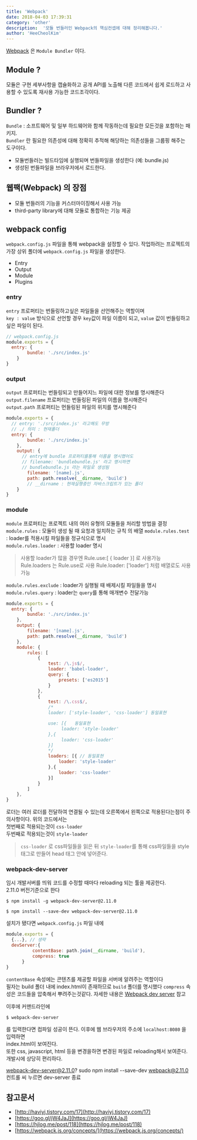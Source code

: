 ```yaml
---
title: 'Webpack'
date: 2018-04-03 17:39:31
category: 'other'
description:  '모듈 번들러인 Webpack의 핵심컨셉에 대해 정리해봅니다.'
author: 'HeeCheolKim'
---
```


[Webpack](https://webpack.js.org/concepts/) 은 `Module Bundler` 이다.  

## Module ?

모듈은 구현 세부사항을 캡슐화하고 공개 API를 노출해 다른 코드에서 쉽게 로드하고 사용할 수 있도록 재사용 가능한 코드조각이다.

## Bundler ?

`Bundle` : 소프트웨어 및 일부 하드웨어와 함께 작동하는데 필요한 모든것을 포함하는 패키지.  
`Bundler` 란 필요한 의존성에 대해 정확히 추적해 해당하는 의존성들을 그룹핑 해주는 도구이다.

* 모듈번들러는 빌드타임에 실행되며 번들파일을 생성한다 (예: bundle.js)  
* 생성된 번들파일을 브라우저에서 로드한다.

## 웹팩(Webpack) 의 장점

* 모듈 번들러의 기능을 커스터마이징해서 사용 가능
* third-party library에 대해 모듈로 통합하는 기능 제공


## webpack config

`webpack.config.js` 파일을 통해 webpack을 설정할 수 있다.
작업하려는 프로젝트의 가장 상위 폴더에 `webpack.config.js` 파일을 생성한다.

* Entry
* Output
* Module
* Plugins

### entry

`entry` 프로퍼티는 번들링하고싶은 파일들을 선언해주는 역할이며  
`key : value` 방식으로 선언할 경우 `key`값이 파일 이름이 되고, `value` 값이 번들링하고싶은 파일이 된다.
```javascript
// webpack.config.js
module.exports = {
  entry: {
        bundle: './src/index.js'
    }
}
```


### output

`output` 프로퍼티는 번들링되고 만들어지느 파일에 대한 정보를 명시해준다  
`output.filename` 프로퍼티는 번들링된 파일의 이름을 명시해준다  
`output.path` 프로퍼티는 먼들링된 파일의 위치를 명시해준다
```javascript
module.exports = {
  // entry: './src/index.js' 라고해도 무방
  // ./ 의미 : 현재폴더
  entry: {
        bundle: './src/index.js'
    },
    output: {
      // entry에 bundle 프로퍼티를통해 이름을 명시했어도
      // filename: 'bundlebundle.js' 라고 명시하면
      // bundlebundle.js 라는 파일로 생성됨
        filename: '[name].js',
        path: path.resolve(__dirname, 'build')
        // __dirname : 현재실행중인 자바스크립트가 있는 폴더
    }
}
```

### module

`module` 프로퍼티는 프로젝트 내의 여러 유형의 모듈들을 처리할 방법을 결정  
`module.rules` : 모듈이 생성 될 때 요청과 일치하는 규칙 의 배열
`module.rules.test` : loader를 적용시킬 파일들을 정규식으로 명시  
`module.rules.loader` : 사용할 loader 명시  
>사용할 loader가 많을 경우엔 Rule.use:[ { loader }] 로 사용가능
Rule.loaders 는 Rule.use로 사용
Rule.loader: ['loader'] 처럼 배열로도 사용가능

`module.rules.exclude` : loader가 실행될 때 배제시킬 파일들을 명시  
`module.rules.query` : loader는 `query`를 통해 매개변수 전달가능

```javascript
module.exports = {
  entry: {
        bundle: './src/index.js'
    },
    output: {
        filename: '[name].js',
        path: path.resolve(__dirname, 'build')
    },
    module: {
        rules: [
            {
                test: /\.js$/,
                loader: 'babel-loader',
                query: {
                    presets: ['es2015']
                }
            },
            {
                test: /\.css$/,
                /*
                loader: ['style-loader', 'css-loader'] 동일표현

                use: [{   동일표현
                     loader: 'style-loader'
                },{
                     loader: 'css-loader'
                }]
                */
                loaders: [{ // 동일표현
                    loader: 'style-loader'
                },{
                    loader: 'css-loader'
                }]
            }
        ]
    },
}
```
로더는 여러 로더를 전달하여 연결될 수 있는데 오른쪽에서 왼쪽으로 적용된다는점이 주의사항이다. 위의 코드에서는  
첫번째로 적용되는것이 `css-loader`  
두번째로 적용되는것이 `style-loader`

> `css-loader` 로 css파일들을 읽은 뒤 `style-loader`를 통해 css파일들을 style 태그로 만들어 head 태그 안에 넣어준다.


### webpack-dev-server

임시 개발서버를 띄워 코드를 수정할 때마다 reloading 되는 툴을 제공한다.  
2.11.0 버전기준으로 한다
```
$ npm install -g webpack-dev-server@2.11.0
```
```
$ npm install --save-dev webpack-dev-server@2.11.0
```

설치가 됐다면 `webpack.config.js` 파일 내에

```javascript
module.exports = {
  {...}, // 생략
  devServer:{
          contentBase: path.join(__dirname, 'build'),
          compress: true
      }  
}
```
`contentBase` 속성에는 콘텐츠를 제공할 파일을 서버에 알려주는 역할이다  
필자는 build 폴더 내에 index.html이 존재하므로 `build` 폴더를 명시했다
`compress` 속성은 코드들을 압축해서 뿌려주는것같다. 자세한 내용은 [Webpack dev server](https://webpack.js.org/configuration/dev-server/) 참고

이후에 커맨드라인에
```
$ webpack-dev-server
```
를 입력한다면 컴파일 성공이 뜬다. 이후에 웹 브라우저의 주소에 `localhost:8080` 을 입력하면  
index.html이 보여진다.  
또한 css, javascript, html 등을 변경을하면 변경된 파일로 reloading해서 보여준다. 개발시에 상당히 편리하다.

webpack-dev-server@2.11.0?
sudo npm install --save-dev webpack@2.11.0
컨트롤 씨 누르면 dev-server 종료



## 참고문서

* [http://haviyj.tistory.com/17](http://haviyj.tistory.com/17)
* [https://goo.gl/jW4JaJ](https://goo.gl/jW4JaJ)  
* [https://hjlog.me/post/118](https://hjlog.me/post/118)  
* [https://webpack.js.org/concepts/](https://webpack.js.org/concepts/)
